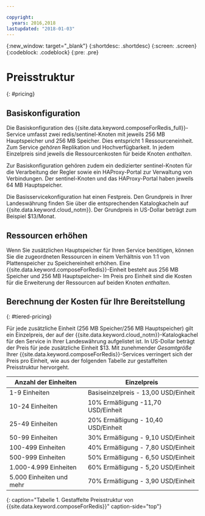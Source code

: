 ```yaml
---

copyright:
  years: 2016,2018
lastupdated: "2018-01-03"
---
```


{:new_window: target="_blank"}
{:shortdesc: .shortdesc}
{:screen: .screen}
{:codeblock: .codeblock}
{:pre: .pre}

# Preisstruktur
{: #pricing}

## Basiskonfiguration

Die Basiskonfiguration des {{site.data.keyword.composeForRedis_full}}-Service umfasst zwei redis/sentinel-Knoten mit jeweils 256 MB Hauptspeicher und 256 MB Speicher. Dies entspricht 1 Ressourceneinheit. Zum Service _gehören_ Replikation und Hochverfügbarkeit. In jedem Einzelpreis sind jeweils die Ressourcenkosten für beide Knoten _enthalten_.

Zur Basiskonfiguration gehören zudem ein dedizierter sentinel-Knoten für die Verarbeitung der Regler sowie ein HAProxy-Portal zur Verwaltung von Verbindungen. Der sentinel-Knoten und das HAProxy-Portal haben jeweils 64 MB Hauptspeicher.

Die Basisservicekonfiguration hat einen Festpreis. Den Grundpreis in Ihrer Landeswährung finden Sie über die entsprechenden Katalogkacheln auf {{site.data.keyword.cloud_notm}}. Der Grundpreis in US-Dollar beträgt zum Beispiel $13/Monat.

## Ressourcen erhöhen

Wenn Sie zusätzlichen Hauptspeicher für Ihren Service benötigen, können Sie die zugeordneten Ressourcen in einem Verhältnis von 1:1 von Plattenspeicher zu Speichereinheit erhöhen. Eine {{site.data.keyword.composeForRedis}}-Einheit besteht aus 256 MB Speicher und 256 MB Hauptspeicher- Im Preis pro Einheit sind die Kosten für die Erweiterung der Ressourcen auf beiden Knoten _enthalten_.

## Berechnung der Kosten für Ihre Bereitstellung
{: #tiered-pricing}

Für jede zusätzliche Einheit (256 MB Speicher/256 MB Hauptspeicher) gilt ein Einzelpreis, der auf der {{site.data.keyword.cloud_notm}}-Katalogkachel für den Service in Ihrer Landeswährung aufgelistet ist. In US-Dollar beträgt der Preis für jede zusätzliche Einheit $13. Mit zunehmender _Gesamtgröße_ Ihrer {{site.data.keyword.composeForRedis}}-Services verringert sich der Preis pro Einheit, wie aus der folgenden Tabelle zur gestaffelten Preisstruktur hervorgeht.

Anzahl der Einheiten|Einzelpreis
----------|-----------
1-9 Einheiten|Basiseinzelpreis - 13,00 USD/Einheit
10-24 Einheiten|10% Ermäßigung -11,70 USD/Einheit
25-49 Einheiten|20% Ermäßigung - 10,40 USD/Einheit
50-99 Einheiten|30% Ermäßigung - 9,10 USD/Einheit
100-499 Einheiten|40% Ermäßigung - 7,80 USD/Einheit
500-999 Einheiten|50% Ermäßigung - 6,50 USD/Einheit
1.000-4.999 Einheiten|60% Ermäßigung - 5,20 USD/Einheit
5.000 Einheiten und mehr|70% Ermäßigung - 3,90 USD/Einheit
{: caption="Tabelle 1. Gestaffelte Preisstruktur von {{site.data.keyword.composeForRedis}}" caption-side="top"}

